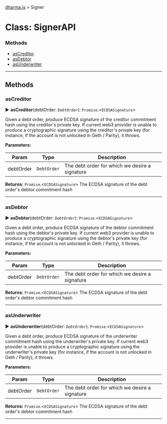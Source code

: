 [dharma.js](../../README.md) > Signer


# Class: SignerAPI


### Methods

* [asCreditor](_signer_api_.signerapi.md#ascreditor)
* [asDebtor](_signer_api_.signerapi.md#asdebtor)
* [asUnderwriter](_signer_api_.signerapi.md#asunderwriter)



---



## Methods
<a id="ascreditor"></a>

###  asCreditor

► **asCreditor**(debtOrder: *`DebtOrder`*): `Promise`.<`ECDSASignature`>






Given a debt order, produce ECDSA signature of the creditor commitment hash using the creditor's private key. If current web3 provider is unable to produce a cryptographic signature using the creditor's private key (for instance, if the account is not unlocked in Geth / Parity), it throws.


**Parameters:**

| Param | Type | Description |
| ------ | ------ | ------ |
| debtOrder | `DebtOrder`   |  The debt order for which we desire a signature |





**Returns:** `Promise`.<`ECDSASignature`>
The ECDSA signature of the debt order's debtor commitment hash






___

<a id="asdebtor"></a>

###  asDebtor

► **asDebtor**(debtOrder: *`DebtOrder`*): `Promise`.<`ECDSASignature`>






Given a debt order, produce ECDSA signature of the debtor commitment hash using the debtor's private key. If current web3 provider is unable to produce a cryptographic signature using the debtor's private key (for instance, if the account is not unlocked in Geth / Parity), it throws.


**Parameters:**

| Param | Type | Description |
| ------ | ------ | ------ |
| debtOrder | `DebtOrder`   |  The debt order for which we desire a signature |





**Returns:** `Promise`.<`ECDSASignature`>
The ECDSA signature of the debt order's debtor commitment hash






___

<a id="asunderwriter"></a>

###  asUnderwriter

► **asUnderwriter**(debtOrder: *`DebtOrder`*): `Promise`.<`ECDSASignature`>






Given a debt order, produce ECDSA signature of the underwriter commitment hash using the underwriter's private key. If current web3 provider is unable to produce a cryptographic signature using the underwriter's private key (for instance, if the account is not unlocked in Geth / Parity), it throws.


**Parameters:**

| Param | Type | Description |
| ------ | ------ | ------ |
| debtOrder | `DebtOrder`   |  The debt order for which we desire a signature |





**Returns:** `Promise`.<`ECDSASignature`>
The ECDSA signature of the debt order's debtor commitment hash






___
